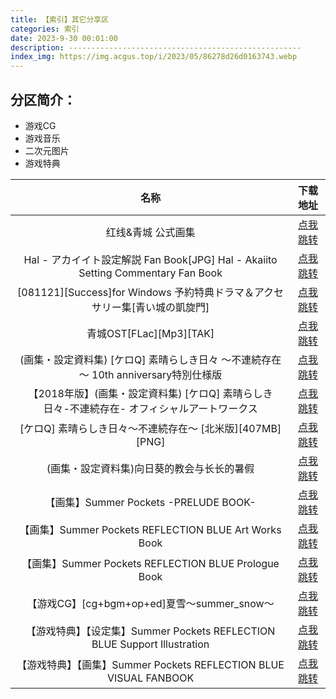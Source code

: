 ```yaml
---
title: 【索引】其它分享区
categories: 索引
date: 2023-9-30 00:01:00
description: ----------------------------------------------------
index_img: https://img.acgus.top/i/2023/05/86278d26d0163743.webp
---
```

## **分区简介：**
- 游戏CG
- 游戏音乐
- 二次元图片
- 游戏特典

|名称|下载地址|
| :----: | :----: |
|红线&青城 公式画集|[点我跳转](https://post.qingju.org/other/001_other/)|
|Hal - アカイイト設定解説 Fan Book[JPG]  Hal - Akaiito Setting Commentary Fan Book|[点我跳转](https://post.qingju.org/other/002_other/)|
|[081121][Success]for Windows 予約特典ドラマ＆アクセサリー集[青い城の凱旋門]|[点我跳转](https://post.qingju.org/other/003_other/)|
|青城OST[FLac][Mp3][TAK]|[点我跳转](https://post.qingju.org/other/004_other/)|
|(画集・設定資料集) [ケロQ] 素晴らしき日々 ～不連続存在～ 10th anniversary特別仕様版|[点我跳转](https://post.qingju.org/other/005_other/)|
|【2018年版】(画集・設定資料集) [ケロQ] 素晴らしき日々-不連続存在- オフィシャルアートワークス |[点我跳转](https://post.qingju.org/other/006_other/)|
|[ケロQ] 素晴らしき日々～不連続存在～ [北米版][407MB][PNG]|[点我跳转](https://post.qingju.org/other/007_other/)|
|(画集・設定資料集)向日葵的教会与长长的暑假|[点我跳转](https://post.qingju.org/other/008_other/)|
|【画集】Summer Pockets -PRELUDE BOOK-|[点我跳转](https://post.qingju.org/other/009_other/)|
|【画集】Summer Pockets REFLECTION BLUE Art Works Book|[点我跳转](https://post.qingju.org/other/010_other/)|
|【画集】Summer Pockets REFLECTION BLUE Prologue Book|[点我跳转](https://post.qingju.org/other/011_other/)|
|【游戏CG】[cg+bgm+op+ed]夏雪～summer_snow～|[点我跳转](https://post.qingju.org/other/012_other/)|
|【游戏特典】【设定集】Summer Pockets REFLECTION BLUE Support Illustration|[点我跳转](https://post.qingju.org/other/013_other/)|
|【游戏特典】【画集】Summer Pockets REFLECTION BLUE VISUAL FANBOOK|[点我跳转](https://post.qingju.org/other/014_other/)|